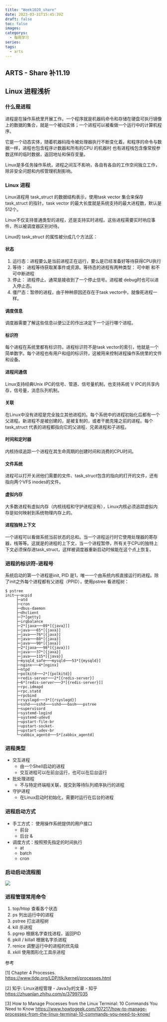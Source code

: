 ```yaml
---
title: "Week1020_share"
date: 2023-03-31T15:45:39Z
draft: false 
toc: false
images:
categorys:
  - 每周学习
series:
tags:
  - arts 
---
```


## ARTS - Share 补11.19
## Linux 进程浅析
### 什么是进程
进程是在操作系统里开展工作。一个程序就是机器码命令和存储在硬盘可执行镜像上的数据的集合，就是一个被动实体；一个进程可以被看做一个运行中的计算机程序。

它是一个动态实体，随着机器码指令被处理器执行不断变化着。和程序的命令与数据一样，进程也包含程序计数器和所有的CPU 的机器村 也有进程栈包含像常规参数这样的临时数据，返回地址和保存变量。

Linux是多任务操作系统，进程之间互不影响，各自有各自的工作空间独立工作，除非安全问题和内核管理机制影响。

### Linux 进程
Linux进程用 task_struct 的数据结构表示，使用task vector 集合来保存 task_struct 的指针。task vector 的最大长度就是系统支持的最大进程数，默认是512个。

Linux不仅支持普通类型的进程，还是支持实时进程。这些进程需要实时响应事件，所以被调度器区别对待。

Linux的 task_struct 的属性被分成几个方法区：

#### 状态
1. 运行态：进程要么是当前进程正在运行，要么是已经准备好等待获得CPU执行 
2. 等待： 进程等待获取某事件或资源。等待态的进程有两种类型： 可中断 和不可中断进程
3. 停止： 进程停止。通常是接收到了一个停止信号。进程被 debug时也可以进入停止态。
4. 僵尸态：暂停的进程，由于种种原因还存在于task vector中，就像死进程一样。

#### 调度信息
调度器需要了解这些信息以便公正的作出决定下一个运行哪个进程。

#### 标识符
每个进程在系统里都有标识符。进程标识符不是task vector的索引，他就是一个简单数字。每个进程也有用户和组的标识符，这被用来控制进程操作系统里的文件和设备。

#### 进程间通信
Linux支持经典Unix IPC的信号、管道、信号量机制，也支持系统 V IPC的共享内存，信号量，消息队列机制。

#### 关联
在Linux中没有进程是完全独立其他进程的。每个系统中的进程初始化后都有一个父进程。新进程不是被创建的，是被复制的，或者干脆克隆之前的进程。每个 task_struct 代表的进程都指向它的父进程、兄弟进程和子进程。

#### 时间和定时器
内核持续追踪一个进程在其生命周期的创建时间和消费的CPU时间。

#### 文件系统
进程可以打开关闭他们需要的文件、task_struct包含的指向的打开的文件，还有指向两个VFS inodes的文件。


#### 虚拟内存
大多数进程有虚拟内存（内核线程和守护进程没有），Linux内核必须追踪虚拟内存是如何映射到系统物理内存上的。

#### 进程独特上下文
一个进程可以看做系统当前状态的总和。当一个进程运行时它使用处理器的寄存器，栈等等。这就是的进程的上下文，当一个进程暂停，所有关于CPU的独特上下文必须保存进task_struct，这样被调度器重新启动时候能在这个点上恢复。

### 进程的标识符-进程号
系统启动的第一个进程是init, PID 是1，唯一一个由系统内核直接运行的进程。除了init之外每个进程都有父进程（PPID），使用pstree 看进程树：

```
$ pstree
init─┬─acpid
     ├─atd
     ├─cron
     ├─dbus-daemon
     ├─dhclient
     ├─7*[getty]
     ├─irqbalance
     ├─2*[java───89*[{java}]]
     ├─java───65*[{java}]
     ├─java───76*[{java}]
     ├─java───80*[{java}]
     ├─java───90*[{java}]
     ├─2*[java───98*[{java}]]
     ├─java───37*[{java}]
     ├─java───115*[{java}]
     ├─mysqld_safe───mysqld───53*[{mysqld}]
     ├─nginx───4*[nginx]
     ├─ntpd
     ├─polkitd───2*[{polkitd}]
     ├─redis-server───2*[{redis-server}]
     ├─6*[redis-server───3*[{redis-server}]]
     ├─rpc.idmapd
     ├─rpc.statd
     ├─rpcbind
     ├─rsyslogd───3*[{rsyslogd}]
     ├─sshd───sshd───sshd───bash───pstree
     ├─supervisord
     ├─systemd-logind
     ├─systemd-udevd
     ├─upstart-file-br
     ├─upstart-socket-
     ├─upstart-udev-br
     └─zabbix_agentd───5*[zabbix_agentd]

```

### 进程类型
+ 交互进程
	+ 由一个Shell启动的进程
	+ 交互进程可以在前台运行，也可以在后台运行
+ 批处理进程
	+ 不与特定终端相关联，提交到等待队列顺序执行的进程
+ 守护进程
	+ 在Linux启动时初始化，需要时运行在后台的进程

### 进程启动方式

* 手工方式： 使用操作系统提供的用户接口
	* 前台
	* 后台 &
* 调度方式：按照预先指定的时间执行
	* at
	* batch
	* cron

### 启动启动流程图

![](https://pic3.zhimg.com/v2-b22d52cf0f11e56548dbcdf820fc2d2a_b.jpg)	

### 进程管理常用命令
 1. top/htop 查看各个状态
 2. ps 列出运行中的进程
 3. pstree 打出进程树
 4. kill 杀进程
 5. pgrep 根据名字查找进程，返回PID
 6. pkill / killall 根据名字杀进程
 7. renice 调整运行中的进程的优先级
 8. xkill 使用图形化工具杀进程
 
 

参考

[1] Chapter 4 Processes. https://www.tldp.org/LDP/tlk/kernel/processes.html

[2] 知乎: Linux进程管理 - Java3y的文章 - 知乎 https://zhuanlan.zhihu.com/p/37997035

[3] How to Manage Processes from the Linux Terminal: 10 Commands You Need to Know  https://www.howtogeek.com/107217/how-to-manage-processes-from-the-linux-terminal-10-commands-you-need-to-know/





